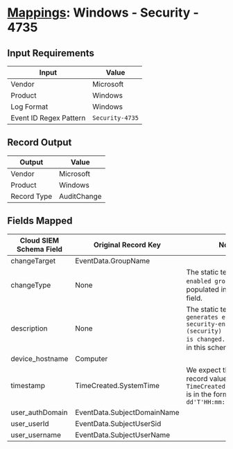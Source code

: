 # [Mappings](README.md): Windows - Security - 4735

## Input Requirements

|Input|Value|
|-----|-----|
|Vendor|Microsoft|
|Product|Windows|
|Log Format|Windows|
|Event ID Regex Pattern|`Security-4735`|

## Record Output

|Output|Value|
|------|-----|
|Vendor|Microsoft|
|Product|Windows|
|Record Type|AuditChange|

## Fields Mapped

|Cloud SIEM Schema Field|Original Record Key|Notes|
|-----------------------|-------------------|-----|
|changeTarget|EventData.GroupName||
|changeType|None|The static text `Security-enabled group changed` is populated in this schema field.|
|description|None|The static text `This event generates every time a security-enabled (security) local group is changed.` is populated in this schema field.|
|device_hostname|Computer||
|timestamp|TimeCreated.SystemTime|We expect the orginal record value of `TimeCreated.SystemTime` is in the format `yyyy-MM-dd'T'HH:mm:ss.SSSSSSSSSZ`|
|user_authDomain|EventData.SubjectDomainName||
|user_userId|EventData.SubjectUserSid||
|user_username|EventData.SubjectUserName||

